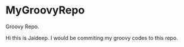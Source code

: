 MyGroovyRepo
============

Groovy Repo.

Hi this is Jaideep. I would be commiting my groovy codes to this repo.

